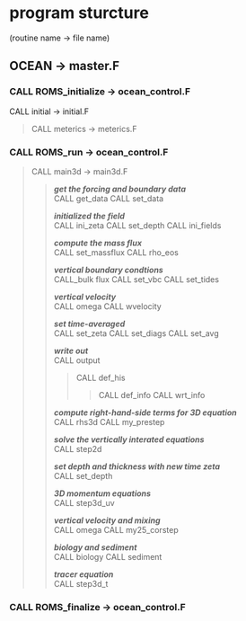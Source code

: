 # program sturcture  
(routine name -> file name)

## OCEAN -> master.F

### CALL ROMS_initialize -> ocean_control.F

CALL initial -> initial.F

> CALL meterics -> meterics.F

### CALL ROMS_run -> ocean_control.F

> CALL main3d -> main3d.F
>> ***get the forcing and boundary data***  
>> CALL get_data
>> CALL set_data
>>
>> ***initialized the field***  
>> CALL ini_zeta
>> CALL set_depth
>> CALL ini_fields
>>
>> ***compute the mass flux***  
>> CALL set_massflux
>> CALL rho_eos
>>
>> ***vertical boundary condtions***  
>> CALL_bulk flux
>> CALL set_vbc
>> CALL set_tides
>>
>> ***vertical velocity***  
>> CALL omega
>> CALL wvelocity
>>
>> ***set time-averaged***  
>> CALL set_zeta
>> CALL set_diags
>> CALL set_avg
>>
>> ***write out***  
>> CALL output
>>> CALL def_his
>>>> CALL def_info
>>>> CALL wrt_info
>>
>>***compute right-hand-side terms for 3D equation***  
>> CALL rhs3d
>> CALL my_prestep
>>
>> ***solve the vertically interated equations***  
>> CALL step2d
>>
>> ***set depth and thickness with new time zeta***  
>> CALL set_depth
>>
>> ***3D momentum equations***  
>> CALL step3d_uv
>>
>> ***vertical velocity and mixing***  
>> CALL omega
>> CALL my25_corstep
>>
>> ***biology and sediment***  
>> CALL biology
>> CALL sediment
>>
>> ***tracer equation***  
>> CALL step3d_t
>>
### CALL ROMS_finalize -> ocean_control.F
>
